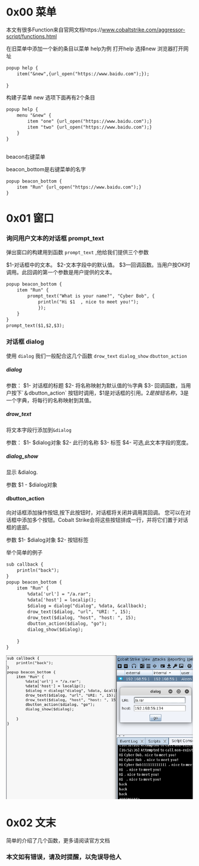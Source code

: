 # 0x00 菜单

本文有很多Function来自官网文档https://www.cobaltstrike.com/aggressor-script/functions.html 

在旧菜单中添加一个新的条目以菜单 help为例 打开help 选择new 浏览器打开网址

```
popup help {
    item("&new",{url_open("https://www.baidu.com");});

}

```

构建子菜单 new 选项下面再有2个条目

```
popup help {
    menu "&new" {
        item "one" {url_open("https://www.baidu.com");}
        item "two" {url_open("https://www.baidu.com");}
    }
}


```


beacon右键菜单

beacon_bottom是右键菜单的名字

```
popup beacon_bottom {
    item "Run" {url_open("https://www.baidu.com");}
}

```

# 0x01 窗口


### 询问用户文本的对话框 prompt_text

弹出窗口的构建用到函数 `prompt_text` ,他给我们提供三个参数 

$1-对话框中的文本。
$2-文本字段中的默认值。
$3—回调函数。当用户按OK时调用。此回调的第一个参数是用户提供的文本。

```
popup beacon_bottom {
    item "Run" {
        prompt_text("What is your name?", "Cyber Bob", {
            println("Hi $1  , nice to meet you!");
            });
    }
}
prompt_text($1,$2,$3);

```

### 对话框 dialog

使用 `dialog` 我们一般配合这几个函数 `drow_text` `dialog_show` `dbutton_action`


##### dialog

参数：
$1- 对话框的标题
$2- 将名称映射为默认值的％字典
$3- 回调函数，当用户按下`＆dbutton_action` 按钮时调用，$1是对话框的引用。$2是按钮名称，$3是一个字典，将每行的名称映射到其值。

##### drow_text

将文本字段行添加到`&dialog`

参数：
$1- $dialog对象
$2- 此行的名称
$3- 标签
$4- 可选,此文本字段的宽度。

##### dialog_show

显示 &dialog.

参数
$1 - $dialog对象

####  dbutton_action
向对话框添加操作按钮,按下此按钮时，对话框将关闭并调用其回调。
您可以在对话框中添加多个按钮。Cobalt Strike会将这些按钮排成一行，并将它们置于对话框的底部。

参数
$1- $dialog对象
$2- 按钮标签




举个简单的例子

```
sub callback { 
    println("back");
} 
popup beacon_bottom {
    item "Run" {
        %data['url'] = "/a.rar";
        %data['host'] = localip();
        $dialog = dialog("dialog", %data, &callback);
        drow_text($dialog, "url", "URI: ", 15);
        drow_text($dialog, "host", "host: ", 15);
        dbutton_action($dialog, "go");
        dialog_show($dialog);

    }
}

```

![Cobalt Strike ](./img/3.7.1.png)


# 0x02 文末

简单的介绍了几个函数，更多请阅读官方文档


### 本文如有错误，请及时提醒，以免误导他人